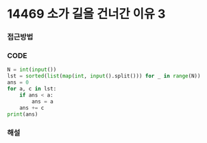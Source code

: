 # 14469 소가 길을 건너간 이유 3



### 접근방법



### CODE

```python
N = int(input())
lst = sorted(list(map(int, input().split())) for _ in range(N))
ans = 0
for a, c in lst:
    if ans < a:
        ans = a
    ans += c
print(ans)
```

### 해설



